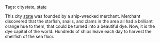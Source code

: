 Tags: citystate, [state](States)

This city [state](States) was founded by a ship-wrecked merchant. Merchant discovered that the starfish, snails, and clams in the area all had a brilliant orange hue to them, that could be turned into a beautiful dye. Now, it is the dye capital of the world. Hundreds of ships leave each day to harvest the shellfish of the sea floor.